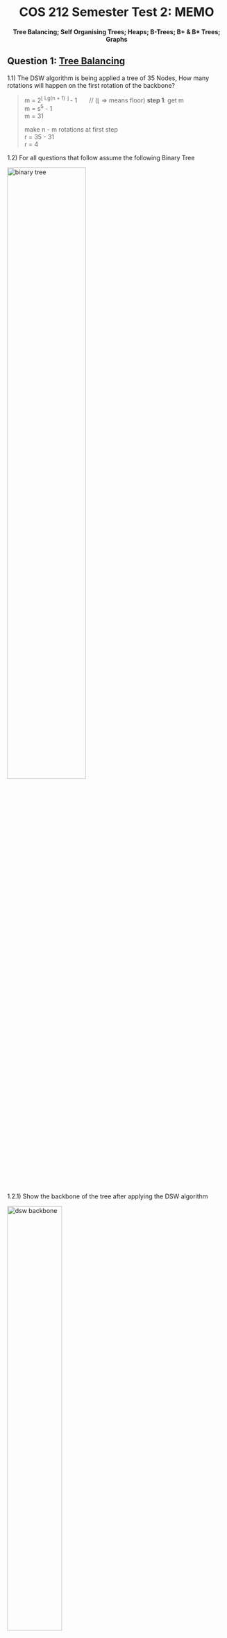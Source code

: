 <div align="center"><h1> COS 212 Semester Test 2: MEMO</h1></div>
<div align="center"><h4> Tree Balancing; Self Organising Trees; Heaps; B-Trees; B+ & B* Trees; Graphs </h4></div>

## Question 1: [Tree Balancing](https://gitlab.com/Paul_Wood_96/tutoring/-/tree/master/COS212/notes/BalancingABinaryTree)

1.1) The DSW algorithm is being applied a tree of 35 Nodes, How many rotations will happen on the first rotation of the
backbone?

> m = 2<sup>⌊ Lg(n + 1) ⌋ </sup> - 1 &nbsp;&nbsp;&nbsp;&nbsp;&nbsp; // (⌊ => means floor) **step  1**: get m <br />
> m = s<sup>5</sup> - 1 <br />
> m = 31
>
> make n - m rotations at first step <br />
> r = 35 - 31 <br />
> r = 4

1.2) For all questions that follow assume the following Binary Tree

<img src="../images/binary_trees.png" alt="binary tree" width="60%">

1.2.1) Show the backbone of the tree after applying the DSW algorithm

<img src="images/dsw_backbone.png" width="50%" alt="dsw backbone">

1.2.2) Perform the rotations needed to balance the Tree on the backbone from `1.2.1.`

<img src="images/dsw_answer.png" width="80%" alt="dsw answer">

1.3) For all questions that follow assume the following AVL Tree

<img src="../images/avl_tree.png" alt="avl trees">

1.3.1) What rotations need to be performed if the value 8 was inserted into the Tree

```text
8 needs to perform a left rotation around 7, and then 8 needs to perform a second right rotation around 12
```

1.3.2) Show the final tree after the rotations have been performed

<img src="images/avl_answer.png" alt="avl answer" width="60%">

1.4) A Node with the key F has two children with keys C and K. Node K has two children with the keys Z and I . Node C
has one child with the key A. Node I has one child with the key H. Node C is deleted from the tree. Rebalanced the tree
by completing the following sentence by substituting the letters in place of the roman numerals. Rotate (i) about (ii)
and then rotate (iii) about (iv)

<img src="images/rotation_answers.png" alt="rotation answers">

```text
    i. I
    ii. K
    iii. I
    iv. F
```

## Question 2: [Self Adjusting Trees](https://gitlab.com/Paul_Wood_96/tutoring/-/blob/master/COS212/notes/SelfAdjustingTrees/README.md)

For all questions that follow assume the tree

<img src="../images/splay_tree.png" alt="splay tree">

2.1) Show the final tree after the value 7 was accessed using a full Splay

<img src="images/full_splay.png" alt="full splay answer">

2.2) Using the original tree before your answer in 2.1 show the final tree if instead value 34 was accessed using a half
splay

<img src="images/half_splay.png" alt="half splay">

## Question 3: [Heaps](https://gitlab.com/Paul_Wood_96/tutoring/-/blob/master/COS212/notes/Heaps/README.md)

For all question that follow, assume the following array

> [14, 2, 13, 7, 4, 5, 16, 22, 2, 12, 8]


3.1.1) Using Floyd's "heapifying" algorithm convert the above array to a binary **min-heap**

```text
[14, 2, 13, 7, |4|, 5, 16, 22, 2, 12, 8]
[14, 2, 13, |2|, 4, 5, 16, 22, 7, 12, 8]
[14, 2, |5|, 2, 4, 13, 16, 22, 7, 12, 8]
[14, |2|, 5, 2, 4, 13, 16, 22, 7, 12, 8]
[|2|, 2, 5, 7, 4, 13, 16, 22, 14, 12, 8]

[2, 2, 5, 7, 4, 13, 16, 22, 14, 12, 8]

```

<img src="images/floyds_heap.png" alt="floyds heap" width="60%">

3.1.2) Insert the following in order into your min heap, show the final min heap after all inserts have been completed

> 3, 1, 10, 3

<img src="images/insert_heap.png" alt="delete heap">

3.1.3) Perform 3 deletions to your min heap as it stands, show the final min heap after the 3 deletions

<img src="images/delete_heap.png" alt="delete heap">

3.2) A d-heap is a heap which can have up to *d* children per node, the more children the lower the height of the
heap. <br />

Assume the following table and fill in the index of the second child for a node at the specified index

| d | index of parent | index parents second child |
| --- | --- | --- |
| 5  | 33 | 167 |
| 3  | 12 | 38 |
| 4  | 43 | 174 |
| 8  | 57 | 458 |

## Question 4: [B-Trees](https://gitlab.com/Paul_Wood_96/tutoring/-/blob/master/COS212/notes/MWayTreesPart1/README.md)

4.1) Assuming a B-Tree of height 9 and order 5, what are the minimum number of keys that should be contained on level 5.

```text
54(Nodes) * 2 = 108 
```

4.2) Why is it suggested, to use an odd number as the M value in an M-Way tree

```text
When performing a split we divide the keys array by two to get a dividing index, odd m values will provide a 
index that has an equal left and right sized array, even values will be skewed to some degree and not ensure that 
nodes are 50% full after the split operation
```

4.3) Are B Trees immune to the order in which values are inserted into the data structure? Motivate your answer

```text
No B trees are not immune to inorder traversal, as nodes will remain half full. If nodes are continuously inserted in 
ascending order the tree will become skewed to the right with nodes on the left side of the tree maintaining a 50% 
capacity and no more
```

4.4) What is the maximum height of a B-Tree of an order = 7 and 400 keys?

```text
 minimum value of nodes at level:

minimum Nodes @ level 1: 1 Nodes => can store 1 < 400
minimum Nodes @ level 2: 2 Nodes => (1 + 2(3)) = 7 < 400 
minimum Nodes @ level 3: 8 Nodes => (7 + 8(3)) = 31 < 400
minimum Nodes @ level 4: 32 Nodes => (31 + 32(3)) = 127 < 400
minimum Nodes @ level 5: 128 Nodes => (127 + 128(3)) = 512 > 400


We cannot have a level 5, therefore the maximum height we can go is 4
```

For all Questions tha follow assume the following B-Tree, when performing a delete operation on a non-leaf key perform
the deletion by copying direct predecessor, when borrowing from a neighbour first look to your right neighbour before
looking to your left, and when merging merge with the right neighbor if not possible chose the left.

<img src="../images/m-way-tree.png" alt="b tree">

4.5.1) Delete the key 72, draw the final tree after you have performed the operation.

<img src="images/b_tree_answer.png" alt="delete 72">

4.5.2) Delete the key 87, draw the final tree after you have performed the operation

<img src="images/delete_87.png" alt="delete 87">

## Question 5: [B+](https://gitlab.com/Paul_Wood_96/tutoring/-/blob/master/COS212/notes/B+Trees/README.md) & [B*](https://gitlab.com/Paul_Wood_96/tutoring/-/blob/master/COS212/notes/BStarTrees/README.md)

5.1) Name 2 advantages of a B+ Tree over a regular B Tree

```text
1. Inorder Traversal 
2. Sequential searching where each node is accessible on the last level
```

5.2) Name 2 disadvantages of a B* Tree over a regular B Tree

```text
1. More complex algorithms for node overflowing requires extra complexity 
2. Not all values of M are valid
```

5.3) Is 8 a valid order M for a B*Tree? Show your proof.

```text
max = (2(8-1)) + 1 = 14
min = (3(2 * 8 - 1) / 3) + 2 = 17

Therefore 8 is not a valid order M for a B* Tree as there are not enough values given to fill 3 minumum nodes 
when two nodes at max capacity split
```

5.4) What is the minimum number of keys of an order M = 6 B* Tree at level 5

```text
128 (Nodes) *  3 = 384
```

For all the questions that follow assume the following B* Tree, when a Node overflows assume you should pass left before
passing right.

<img src="../images/b*_tree.png" alt="b* tree">

5.5.1) Insert the key 3 and, draw the final tree

<img src="images/insert_3_b*.png" alt="insert 3 in B*">

5.5.2) Insert the key 4 and, draw the final tree

<img src="images/insert_4_array.png" alt="insert 4 array">

```text
(2 * 8 - 1) / 3) => index of first parent : x
2 * x + 1 => index of second parent 
```

<img src="images/insert_4_b*.png" alt="insert 4 in B*"> 

## Question 6: Tries

The following keys must be stored in a trie:

```text
 bad  bat  bar  bard  bargain  int  in  gain
```

6.1) If the keys are stored in a fixed array with an end of word character at the beginning, what array size should be
used for the given set of strings.

```text
9
```

6.2) What is the height of the resulting trie?

```text
5
```

6.3) What is the height of the trie if it was constructed as a Tergo?

```text
6
```

## Question 7: [Graphs](https://gitlab.com/Paul_Wood_96/tutoring/-/tree/master/COS212/notes/GraphsPart1)

*IMPORTANT*: Whenever there is a choice among vertices in a graph to be processed next, choose them alphabetically For
all questions that follow assume the following Graph

<img src="../images/graph_1.png" alt="graph 1" width="80%">

7.1) Give the order in which vertices will be visited if you apply the breadth first algorithm

```text
    A -> B -> J -> Z -> M -> C -> F -> N -> X -> E
```

For all remaining questions assume the following Vertex class

```java
class Vertex() {
    int key;
    List<Edges> edges;
}
```

7.2.1) Update the vertex class so that you are able to perform the *all-to-all* shortest path algorithm, only add the
necessary field/fields needed if you add any unnecessary fields negative marking will be applied.

```java
class Vertex() {
    int key;
    List<Edges> edges;

    int dist;
}

```

7.2.2) Update the vertex class so that you can perform the strongly connected algorithm, do not include any unecessary
fields from your answer in `7.2.1.`

```java
class Vertex() {

    int key;
    List<Edges> edges;
    int num;
    int pred;

    Vertex parent;
}
```

7.3.1) Define the term articulation point?

```text
An articulation point is any vertex within a graph which must be included in a path to another vertex or subgraph, 
if the vertex in that path is to be removed there would be no way of accessing the later vertex or subgraph.
```

7.3.2) How many articulation points does a complete Binary Tree of height 18 have? The only points in the tree that are
not articulation points are the leaf nodes so we need the number of nodes - the leaf level

> 2<sup>18 - 1</sup> - 1
> 131071

7.4) For all questions that follow assume the following Graph

<img src="../images/graph_2.png" alt="graph2" width="80%">

1. Perform Dijkstra Fixed algorithm on the graph above and fill in all the values for the pred and dist fields for all
   the vertices

   | Vertex | Dist | Pred |
      | --- | --- | --- |
   | A | 0 | null |
   | B | 3 | M |
   | C | 12 | J |
   | E | 20 | N |
   | F | 6 | B |
   | J | 2 | A |
   | M | 8 | Z |
   | N | 14 | F |
   | X | 21 | N |
   | Z | 3 | A |

1.1 How many times will the vertex B be inserted into the Queue

```text
    2
```

1.2 How many times will the value X be inserted into the Queue

```text
    2
```

2. Perform the Strong DFS algorithm on the Graph and right out the value for num & pred for all the Nodes in the Graph

   | Vertex | Num | Pred |
   | --- | --- | --- |
   | A | 1 | 1 |
   | B | 2 | 2 |
   | C | 10 | 10 |
   | E | 5 | 5 |
   | F | 3 | 2 |
   | J | 9 | 9 |
   | M | 7 | 2 |
   | N | 4 | 2 |
   | X | 6 | 2 |
   | Z | 8 | 7 |

2.1 How many Strongly connected vertices will the algorithm find?

   ```text
6
   ```
